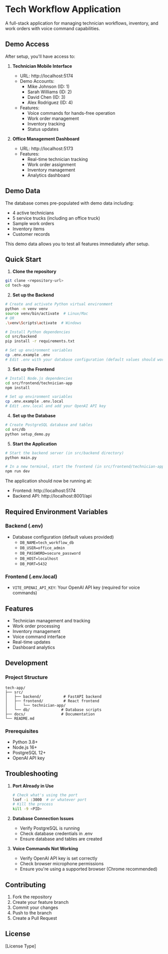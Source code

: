 # Tech Workflow Application

A full-stack application for managing technician workflows, inventory, and work orders with voice command capabilities.

## Demo Access

After setup, you'll have access to:

1. **Technician Mobile Interface**
   - URL: http://localhost:5174
   - Demo Accounts:
     - Mike Johnson (ID: 1)
     - Sarah Williams (ID: 2)
     - David Chen (ID: 3)
     - Alex Rodriguez (ID: 4)
   - Features:
     - Voice commands for hands-free operation
     - Work order management
     - Inventory tracking
     - Status updates

2. **Office Management Dashboard**
   - URL: http://localhost:5173
   - Features:
     - Real-time technician tracking
     - Work order assignment
     - Inventory management
     - Analytics dashboard

## Demo Data

The database comes pre-populated with demo data including:
- 4 active technicians
- 5 service trucks (including an office truck)
- Sample work orders
- Inventory items
- Customer records

This demo data allows you to test all features immediately after setup.

## Quick Start

1. **Clone the repository**
```bash
git clone <repository-url>
cd tech-app
```

2. **Set up the Backend**
```bash
# Create and activate Python virtual environment
python -m venv venv
source venv/bin/activate  # Linux/Mac
# OR
.\venv\Scripts\activate  # Windows

# Install Python dependencies
cd src/backend
pip install -r requirements.txt

# Set up environment variables
cp .env.example .env
# Edit .env with your database configuration (default values should work)
```

3. **Set up the Frontend**
```bash
# Install Node.js dependencies
cd src/frontend/technician-app
npm install

# Set up environment variables
cp .env.example .env.local
# Edit .env.local and add your OpenAI API key
```

4. **Set up the Database**
```bash
# Create PostgreSQL database and tables
cd src/db
python setup_demo.py
```

5. **Start the Application**
```bash
# Start the backend server (in src/backend directory)
python main.py

# In a new terminal, start the frontend (in src/frontend/technician-app directory)
npm run dev
```

The application should now be running at:
- Frontend: http://localhost:5174
- Backend API: http://localhost:8001/api

## Required Environment Variables

### Backend (.env)
- Database configuration (default values provided)
  - `DB_NAME=tech_workflow_db`
  - `DB_USER=office_admin`
  - `DB_PASSWORD=secure_password`
  - `DB_HOST=localhost`
  - `DB_PORT=5432`

### Frontend (.env.local)
- `VITE_OPENAI_API_KEY`: Your OpenAI API key (required for voice commands)

## Features
- Technician management and tracking
- Work order processing
- Inventory management
- Voice command interface
- Real-time updates
- Dashboard analytics

## Development

### Project Structure
```
tech-app/
├── src/
│   ├── backend/          # FastAPI backend
│   ├── frontend/         # React frontend
│   │   └── technician-app/
│   └── db/              # Database scripts
├── docs/                # Documentation
└── README.md
```

### Prerequisites
- Python 3.8+
- Node.js 16+
- PostgreSQL 12+
- OpenAI API key

## Troubleshooting

1. **Port Already in Use**
   ```bash
   # Check what's using the port
   lsof -i :3000  # or whatever port
   # Kill the process
   kill -9 <PID>
   ```

2. **Database Connection Issues**
   - Verify PostgreSQL is running
   - Check database credentials in .env
   - Ensure database and tables are created

3. **Voice Commands Not Working**
   - Verify OpenAI API key is set correctly
   - Check browser microphone permissions
   - Ensure you're using a supported browser (Chrome recommended)

## Contributing
1. Fork the repository
2. Create your feature branch
3. Commit your changes
4. Push to the branch
5. Create a Pull Request

## License
[License Type]
